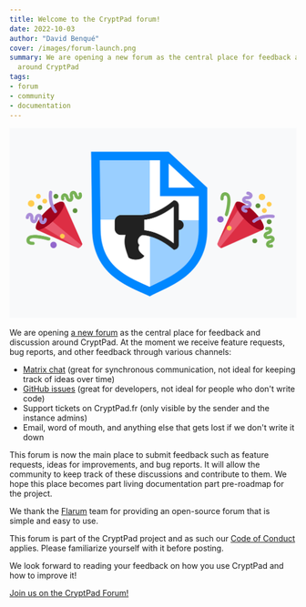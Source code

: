 ```yaml
---
title: Welcome to the CryptPad forum!
date: 2022-10-03
author: "David Benqué"
cover: /images/forum-launch.png
summary: We are opening a new forum as the central place for feedback and discussion
  around CryptPad
tags:
- forum
- community
- documentation
---
```


![the cryptpad forum logo surrounded by two party poppers](/images/forum-launch.png)

We are opening [a new forum](https://forum.cryptpad.org) as the central place for feedback and discussion around CryptPad. At the moment we receive feature requests, bug reports, and other feedback through various channels: 
- [Matrix chat](https://matrix.to/#/#cryptpad:matrix.xwiki.com) (great for synchronous communication, not ideal for keeping track of ideas over time)
- [GitHub issues](https://github.com/xwiki-labs/cryptpad/issues) (great for developers, not ideal for people who don't write code)
- Support tickets on CryptPad.fr (only visible by the sender and the instance admins)
- Email, word of mouth, and anything else that gets lost if we don't write it down

This forum is now the main place to submit feedback such as feature requests, ideas for improvements, and bug reports. It will allow the community to keep track of these discussions and contribute to them. We hope this place becomes part living documentation part pre-roadmap for the project.

We thank the [Flarum](https://flarum.org/) team for providing an open-source forum that is simple and easy to use.

This forum is part of the CryptPad project and as such our [Code of Conduct](https://github.com/xwiki-labs/cryptpad/blob/main/CODE_OF_CONDUCT.md) applies. Please familiarize yourself with it before posting.

We look forward to reading your feedback on how you use CryptPad and how to improve it!

[Join us on the CryptPad Forum!](https://forum.cryptpad.org)
